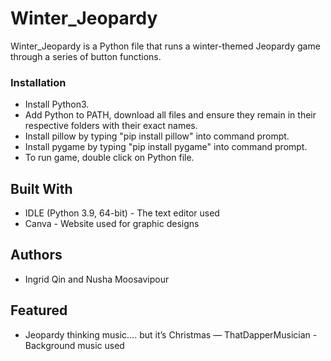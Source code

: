 # Winter_Jeopardy

Winter_Jeopardy is a Python file that runs a winter-themed Jeopardy game through a series of button functions.

### Installation

* Install Python3. 
* Add Python to PATH, download all files and ensure they remain in their respective folders with their exact names. 
* Install pillow by typing "pip install pillow" into command prompt.
* Install pygame by typing "pip install pygame" into command prompt.
* To run game, double click on Python file.

## Built With

* IDLE (Python 3.9, 64-bit) - The text editor used
* Canva - Website used for graphic designs

## Authors

* Ingrid Qin and Nusha Moosavipour

## Featured

* Jeopardy thinking music…. but it’s Christmas — ThatDapperMusician - Background music used
